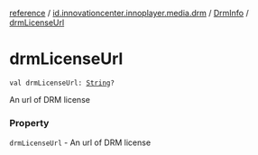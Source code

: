 [reference](../../index.md) / [id.innovationcenter.innoplayer.media.drm](../index.md) / [DrmInfo](index.md) / [drmLicenseUrl](./drm-license-url.md)

# drmLicenseUrl

`val drmLicenseUrl: `[`String`](https://kotlinlang.org/api/latest/jvm/stdlib/kotlin/-string/index.html)`?`

An url of DRM license

### Property

`drmLicenseUrl` - An url of DRM license